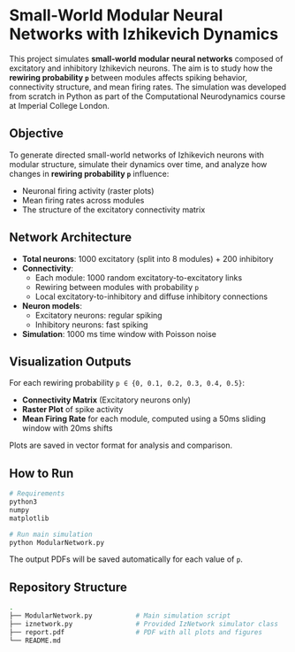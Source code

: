 # Small-World Modular Neural Networks with Izhikevich Dynamics

This project simulates **small-world modular neural networks** composed of excitatory and inhibitory Izhikevich neurons. The aim is to study how the **rewiring probability `p`** between modules affects spiking behavior, connectivity structure, and mean firing rates. The simulation was developed from scratch in Python as part of the Computational Neurodynamics course at Imperial College London.

## Objective

To generate directed small-world networks of Izhikevich neurons with modular structure, simulate their dynamics over time, and analyze how changes in **rewiring probability `p`** influence:

- Neuronal firing activity (raster plots)
- Mean firing rates across modules
- The structure of the excitatory connectivity matrix

## Network Architecture

- **Total neurons**: 1000 excitatory (split into 8 modules) + 200 inhibitory
- **Connectivity**:
  - Each module: 1000 random excitatory-to-excitatory links
  - Rewiring between modules with probability `p`
  - Local excitatory-to-inhibitory and diffuse inhibitory connections
- **Neuron models**:
  - Excitatory neurons: regular spiking
  - Inhibitory neurons: fast spiking
- **Simulation**: 1000 ms time window with Poisson noise

## Visualization Outputs

For each rewiring probability `p ∈ {0, 0.1, 0.2, 0.3, 0.4, 0.5}`:
- **Connectivity Matrix** (Excitatory neurons only)
- **Raster Plot** of spike activity
- **Mean Firing Rate** for each module, computed using a 50ms sliding window with 20ms shifts

Plots are saved in vector format for analysis and comparison.

## How to Run

```bash
# Requirements
python3
numpy
matplotlib

# Run main simulation
python ModularNetwork.py
```

The output PDFs will be saved automatically for each value of `p`.

## Repository Structure

```bash
.
├── ModularNetwork.py           # Main simulation script
├── iznetwork.py                # Provided IzNetwork simulator class
├── report.pdf                  # PDF with all plots and figures
└── README.md
```
